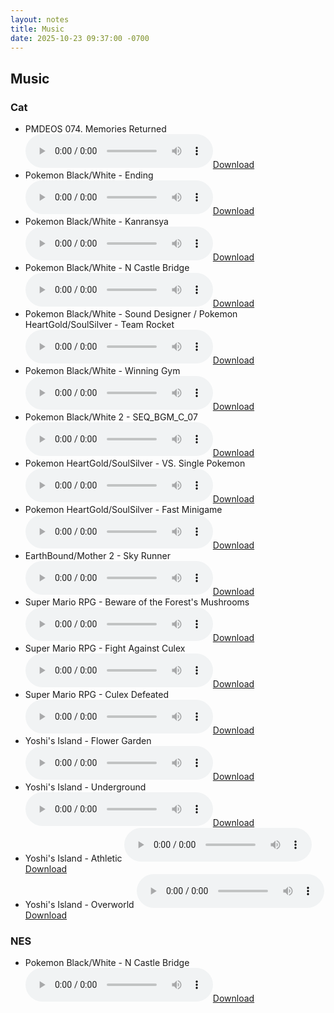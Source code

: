```yaml
---
layout: notes
title: Music
date: 2025-10-23 09:37:00 -0700
---
```


## Music
### Cat
 - PMDEOS 074. Memories Returned
   <audio controls src="/static/Meow/074. Memories Returned (Katie's Meow).ogg"><i>Audio playback not supported.</i></audio><a href="/static/Meow/074. Memories Returned (Katie's Meow).ogg">Download</a>
 - Pokemon Black/White - Ending
   <audio controls src="/static/Meow/BWEndingMeow.ogg"><i>Audio playback not supported.</i></audio><a href="/static/Meow/BWEndingMeow.ogg">Download</a>
 - Pokemon Black/White - Kanransya
   <audio controls src="/static/Meow/KanransyaMeow.ogg"><i>Audio playback not supported.</i></audio><a href="/static/Meow/KanransyaMeow.ogg">Download</a>
 - Pokemon Black/White - N Castle Bridge
   <audio controls src="/static/Meow/NCastleBridge.ogg"><i>Audio playback not supported.</i></audio><a href="/static/Meow/NCastleBridge.ogg">Download</a>
 - Pokemon Black/White - Sound Designer / Pokemon HeartGold/SoulSilver - Team Rocket
   <audio controls src="/static/Meow/SEQ_BGM_E_SOUND_DESIGNER_KATIES_MEOW.ogg"><i>Audio playback not supported.</i></audio><a href="/static/Meow/SEQ_BGM_E_SOUND_DESIGNER_KATIES_MEOW.ogg">Download</a>
 - Pokemon Black/White - Winning Gym
   <audio controls src="/static/Meow/WinningGymWithLoop.ogg"><i>Audio playback not supported.</i></audio><a href="/static/Meow/WinningGymWithLoop.ogg">Download</a>
 - Pokemon Black/White 2 - SEQ\_BGM\_C\_07
   <audio controls src="/static/Meow/SEQ_BGM_C_07.ogg"><i>Audio playback not supported.</i></audio><a href="/static/Meow/SEQ_BGM_C_07.ogg">Download</a>
 - Pokemon HeartGold/SoulSilver - VS. Single Pokemon
   <audio controls src="/static/Meow/SEQ_GS_VS_NORAPOKE.ogg"><i>Audio playback not supported.</i></audio><a href="/static/Meow/SEQ_GS_VS_NORAPOKE.ogg">Download</a>
 - Pokemon HeartGold/SoulSilver - Fast Minigame
   <audio controls src="/static/Meow/SEQ_GS_PT_GAMEF_KATIEMAU.ogg"><i>Audio playback not supported.</i></audio><a href="/static/Meow/SEQ_GS_PT_GAMEF_KATIEMAU.ogg">Download</a>
 - EarthBound/Mother 2 - Sky Runner
   <audio controls src="/static/Meow/mo2-070.ogg"><i>Audio playback not supported.</i></audio><a href="/static/Meow/mo2-070.ogg">Download</a>
 - Super Mario RPG - Beware of the Forest's Mushrooms
   <audio controls src="/static/Meow/smr-128.ogg"><i>Audio playback not supported.</i></audio><a href="/static/Meow/smr-128.ogg">Download</a>
 - Super Mario RPG - Fight Against Culex
   <audio controls src="/static/Meow/smr-207.ogg"><i>Audio playback not supported.</i></audio><a href="/static/Meow/smr-207.ogg">Download</a>
 - Super Mario RPG - Culex Defeated
   <audio controls src="/static/Meow/smr-208.ogg"><i>Audio playback not supported.</i></audio><a href="/static/Meow/smr-208.ogg">Download</a>
 - Yoshi's Island - Flower Garden
   <audio controls src="/static/Meow/yi-07.ogg"><i>Audio playback not supported.</i></audio><a href="/static/Meow/yi-07.ogg">Download</a>
 - Yoshi's Island - Underground
   <audio controls src="/static/Meow/yi-09.ogg"><i>Audio playback not supported.</i></audio><a href="/static/Meow/yi-09.ogg">Download</a>
 - Yoshi's Island - Athletic
   <audio controls src="/static/Meow/yi-13a.ogg"><i>Audio playback not supported.</i></audio><a href="/static/Meow/yi-13a.ogg">Download</a>
 - Yoshi's Island - Overworld
   <audio controls src="/static/Meow/yi-14.ogg"><i>Audio playback not supported.</i></audio><a href="/static/Meow/yi-14.ogg">Download</a>
### NES
 - Pokemon Black/White - N Castle Bridge
   <audio controls src="/static/NES/SEQ_BGM_N_CASTLE_BRIDGE.ogg"><i>Audio playback not supported.</i></audio><a href="/static/NES/SEQ_BGM_N_CASTLE_BRIDGE.ogg">Download</a>

